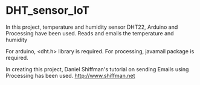 # DHT_sensor_IoT
In this project, temperature and humidity sensor DHT22, Arduino and Processing have been used. 
Reads and emails the temperature and humidity

For arduino, <dht.h> library is required.
For processing, javamail package is required.

In creating this project, Daniel Shiffman's tutorial on sending Emails using Processing has been used.
http://www.shiffman.net

